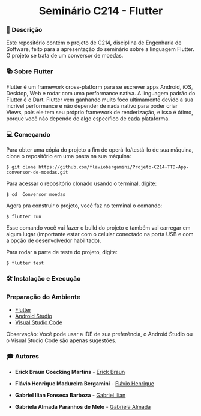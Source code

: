 <h1 align="center">Seminário C214 - Flutter</h1>

### :pushpin: Descrição
<p> Este repositório contém o projeto de C214, disciplina de Engenharia de Software, feito para a apresentação do seminário sobre a linguagem Flutter. O projeto se trata de um conversor de moedas. <p>

### :books: Sobre Flutter
<p> Flutter é um framework cross-platform para se escrever apps Android, iOS, Desktop, Web e rodar com uma performance nativa. A linguagem padrão do Flutter é o Dart. Flutter vem ganhando muito foco ultimamente devido a sua incrível performance e não depender de nada nativo para poder criar Views, pois ele tem seu próprio framework de renderização, e isso é ótimo, porque você não depende de algo específico de cada plataforma.<p>

### :computer: Começando
Para obter uma cópia do projeto a fim de operá-lo/testá-lo de sua máquina, clone o repositório em uma pasta na sua máquina:
```
$ git clone https://github.com/flaviobergamini/Projeto-C214-TTD-App-conversor-de-moedas.git
```
Para acessar o repositório clonado usando o terminal, digite:
```
$ cd  Conversor_moedas
```
Agora pra construir o projeto, você faz no terminal o comando:
```
$ flutter run
```
Esse comando você vai fazer o build do projeto e também vai carregar em algum lugar (importante estar com o celular conectado na porta USB e com a opção de desenvolvedor habilitado).

Para rodar a parte de teste do projeto, digite:
```
$ flutter test
```

### :hammer_and_wrench: Instalação e Execução
### Preparação do Ambiente

- [Flutter](https://flutter.dev/)
- [Android Studio](https://developer.android.com/studio)
- [Visual Studio Code](https://code.visualstudio.com/)

Observação: Você pode usar a IDE de sua preferência, o Android Studio ou o Visual Studio Code são apenas sugestões.

### :mortar_board: Autores 
* **Erick Braun Goecking Martins** - [Erick Braun](https://github.com/ErickBGoecking)

* **Flávio Henrique Madureira Bergamini** - [Flávio Henrique](https://github.com/flaviobergamini)

* **Gabriel Ilian Fonseca Barboza** - [Gabriel Ilian](https://github.com/G-ilian) 

* **Gabriela Almada Paranhos de Melo** - [Gabriela Almada](https://github.com/gabialmada11)







